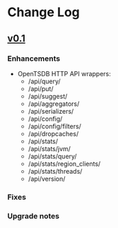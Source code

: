 # Change Log

## [v0.1]()

### Enhancements

- OpenTSDB HTTP API wrappers:
    - /api/query/
    - /api/put/
    - /api/suggest/
    - /api/aggregators/
    - /api/serializers/
    - /api/config/
    - /api/config/filters/
    - /api/dropcaches/
    - /api/stats/
    - /api/stats/jvm/
    - /api/stats/query/
    - /api/stats/region_clients/
    - /api/stats/threads/
    - /api/version/

### Fixes

### Upgrade notes

